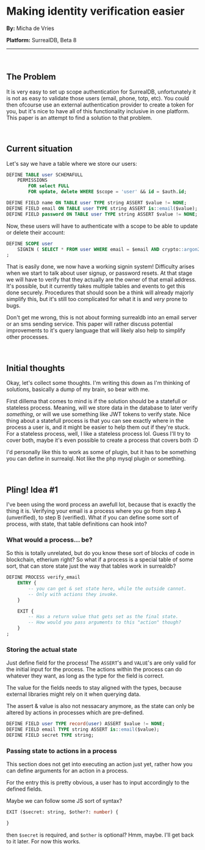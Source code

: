 

# Making identity verification easier

**By:** Micha de Vries 

**Platform:** SurrealDB, Beta 8

--- 
<br>




## The Problem

It is very easy to set up scope authentication for SurrealDB, unfortunately it is not as easy to validate those users (email, phone, totp, etc). You could then ofcourse use an external authentication provider to create a token for you, but it's nice to have all of this functionality inclusive in one platform. This paper is an attempt to find a solution to that problem.


<br>

## Current situation

Let's say we have a table where we store our users:

```sql
DEFINE TABLE user SCHEMAFULL
    PERMISSIONS
        FOR select FULL
        FOR update, delete WHERE $scope = 'user' && id = $auth.id;

DEFINE FIELD name ON TABLE user TYPE string ASSERT $value != NONE;
DEFINE FIELD email ON TABLE user TYPE string ASSERT is::email($value);
DEFINE FIELD password ON TABLE user TYPE string ASSERT $value != NONE;
```

Now, these users will have to authenticate with a scope to be able to update or delete their account:

```sql
DEFINE SCOPE user 
    SIGNIN ( SELECT * FROM user WHERE email = $email AND crypto::argon2::compare(password, $password) )
;
```

That is easily done, we now have a working signin system! Difficulty arises when we start to talk about user signup, or password resets. At that stage we will have to verify that they actually are the owner of that email address. It's possible, but it currently takes multiple tables and events to get this done securely. Procedures that should soon be a think will already majorly simplify this, but it's still too complicated for what it is and _very_ prone to bugs.

Don't get me wrong, this is not about forming surrealdb into an email server or an sms sending service. This paper will rather discuss potential improvements to it's query language that will likely also help to simplify other processes.


<br>


## Initial thoughts

Okay, let's collect some thoughts. I'm writing this down as I'm thinking of solutions, basically a dump of my brain, so bear with me.

First dillema that comes to mind is if the solution should be a statefull or stateless process. Meaning, will we store data in the database to later verify _something_, or will we use something like JWT tokens to verify state. Nice thing about a statefull process is that you can see exactly where in the process a user is, and it might be easier to help them out if they're stuck. For a stateless process, well, I like a stateless process lol. Guess I'll try to cover both, maybe it's even possible to create a process that covers both :D

I'd personally like this to work as some of plugin, but it has to be something you can define in surrealql. Not like the php mysql plugin or something.


<br>


## Pling! Idea #1

I've been using the word process an awefull lot, because that is exactly the thing it is. Verifying your email is a process where you go from step A (unverified), to step B (verified). What if you can define some sort of process, with state, that table definitions can hook into?

### What would a process... be?

So this is totally unrelated, but do you know these sort of blocks of code in blockchain, etherium right? So what if a process is a special table of some sort, that can store state just the way that tables work in surrealdb?

```sql
DEFINE PROCESS verify_email 
    ENTRY {
        -- you can get & set state here, while the outside cannot. 
        -- Only with actions they invoke.
    }

    EXIT {
        -- Has a return value that gets set as the final state.
        -- How would you pass arguments to this "action" though?
    }
;
```

### Storing the actual state

Just define field for the process! The `ASSERT`'s and `VALUE`'s are only valid for the initial input for the process. The actions within the process can do whatever they want, as long as the type for the field is correct. 

The value for the fields needs to stay aligned with the types, because external libraries might rely on it when querying data.

The assert & value is also not nessacary anymore, as the state can only be altered by actions in processes which are pre-defined.

```sql
DEFINE FIELD user TYPE record(user) ASSERT $value != NONE;
DEFINE FIELD email TYPE string ASSERT is::email($value);
DEFINE FIELD secret TYPE string;
```

### Passing state to actions in a process

This section does not get into executing an action just yet, rather how you can define arguments for an action in a process.

For the entry this is pretty obvious, a user has to input accordingly to the defined fields.

Maybe we can follow some JS sort of syntax?

```sql
EXIT ($secret: string, $other?: number) {

}
```

then `$secret` is required, and `$other` is optional? Hmm, maybe. I'll get back to it later. For now this works.
